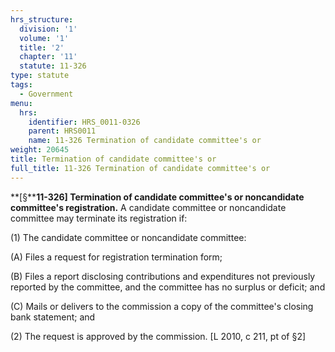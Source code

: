 ```yaml
---
hrs_structure:
  division: '1'
  volume: '1'
  title: '2'
  chapter: '11'
  statute: 11-326
type: statute
tags:
  - Government
menu:
  hrs:
    identifier: HRS_0011-0326
    parent: HRS0011
    name: 11-326 Termination of candidate committee's or
weight: 20645
title: Termination of candidate committee's or
full_title: 11-326 Termination of candidate committee's or
---
```

**[§****11-326] Termination of candidate committee's or noncandidate committee's registration.** A candidate committee or noncandidate committee may terminate its registration if:

(1) The candidate committee or noncandidate committee:

(A) Files a request for registration termination form;

(B) Files a report disclosing contributions and expenditures not previously reported by the committee, and the committee has no surplus or deficit; and

(C) Mails or delivers to the commission a copy of the committee's closing bank statement; and

(2) The request is approved by the commission. [L 2010, c 211, pt of §2]